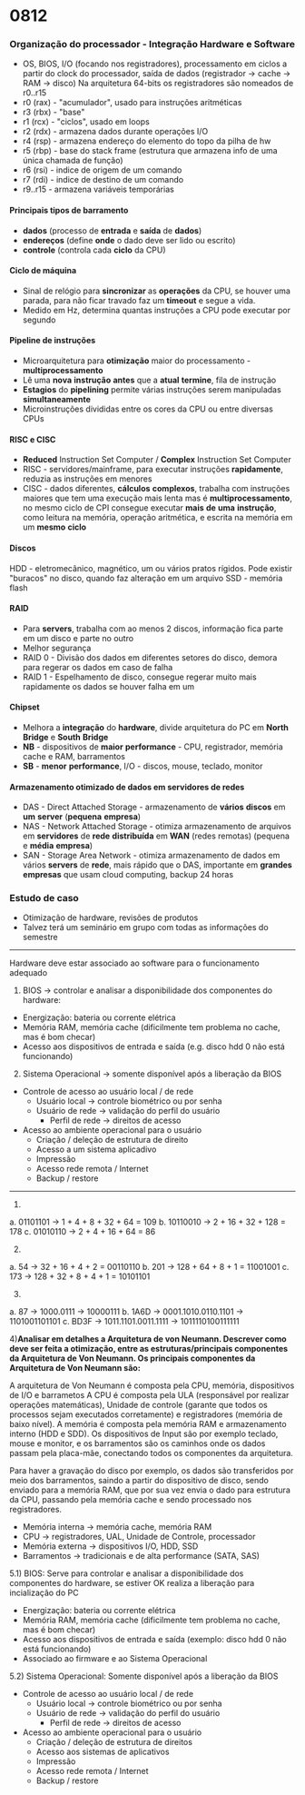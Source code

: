# 0812
### Organização do processador - Integração Hardware e Software
- OS, BIOS, I/O (focando nos registradores), processamento em ciclos a partir do clock do processador, saída de dados (registrador -> cache -> RAM -> disco)
Na arquitetura 64-bits os registradores são nomeados de r0..r15
- r0 (rax) - "acumulador",  usado para instruções aritméticas
- r3 (rbx) - "base"
- r1 (rcx) - "ciclos", usado em loops
- r2 (rdx) - armazena dados durante operações I/O
- r4 (rsp) - armazena endereço do elemento do topo da pilha de hw
- r5 (rbp) - base do stack frame (estrutura que armazena info de uma única chamada de função)
- r6 (rsi) - indice de origem de um comando
- r7 (rdi) - indice de destino de um comando
- r9..r15 - armazena variáveis temporárias

#### Principais tipos de barramento 
- **dados** (processo de **entrada** e **saída** de **dados**)
- **endereços** (define **onde** o dado deve ser lido ou escrito)
- **controle** (controla cada **ciclo** da CPU)

#### Ciclo de máquina
- Sinal de relógio para **sincronizar** as **operações** da CPU, se houver uma parada, para não ficar travado faz um **timeout** e segue a vida. 
- Medido em Hz, determina quantas instruções a CPU pode executar por segundo

#### Pipeline de instruções
- Microarquitetura para **otimização** maior do processamento - **multiprocessamento**
- Lê uma **nova** **instrução** **antes** que a **atual** **termine**, fila de instrução
- **Estagios** do **pipelining** permite várias instruções serem manipuladas **simultaneamente**
- Microinstruções divididas entre os cores da CPU ou entre diversas CPUs

#### RISC e CISC
- **Reduced** Instruction Set Computer / **Complex** Instruction Set Computer
- RISC - servidores/mainframe, para executar instruções **rapidamente**, reduzia as instruções em menores
- CISC - dados diferentes, **cálculos** **complexos**, trabalha com instruções maiores que tem uma execução mais lenta mas é **multiprocessamento**, no mesmo ciclo de CPI consegue executar **mais** **de** **uma** **instrução**, como leitura na memória, operação aritmética, e escrita na memória em um **mesmo** **ciclo**

#### Discos
HDD - eletromecânico, magnético, um ou vários pratos rígidos. Pode existir "buracos" no disco, quando faz alteração em um arquivo 
SSD - memória flash

#### RAID
- Para **servers**, trabalha com ao menos 2 discos, informação fica parte em um disco e parte no outro
- Melhor segurança 
- RAID 0 - Divisão dos dados em diferentes setores do disco, demora para regerar os dados em caso de falha
- RAID 1 - Espelhamento de disco, consegue regerar muito mais rapidamente os dados se houver falha em um

#### Chipset
- Melhora a **integração** do **hardware**, divide arquitetura do PC em **North** **Bridge** e **South** **Bridge**
- **NB** - dispositivos de **maior** **performance** - CPU, registrador, memória cache e RAM, barramentos
- **SB** - **menor** **performance**, I/O - discos, mouse, teclado, monitor

#### Armazenamento otimizado de dados em servidores de redes
- DAS - Direct Attached Storage - armazenamento de **vários** **discos** em **um** **server** (**pequena** **empresa**)
- NAS - Network Attached Storage - otimiza armazenamento de arquivos em **servidores** de **rede** **distribuída** em **WAN** (redes remotas) (pequena e **média** **empresa**)
- SAN - Storage Area Network - otimiza armazenamento de dados em vários **servers** de **rede**, mais rápido que o DAS, importante em **grandes** **empresas** que usam cloud computing, backup 24 horas

### Estudo de caso
- Otimização de hardware, revisões de produtos
- Talvez terá um seminário em grupo com todas as informações do semestre


___

Hardware deve estar associado ao software para o funcionamento adequado
1) BIOS -> controlar e analisar a disponibilidade dos componentes do hardware:
- Energização: bateria ou corrente elétrica
- Memória RAM, memória cache (dificilmente tem problema no cache, mas é bom checar)
- Acesso aos dispositivos de entrada e saída (e.g. disco hdd 0 não está funcionando)

2) Sistema Operacional -> somente disponível após a liberação da BIOS
- Controle de acesso ao usuário local / de rede
	- Usuário local -> controle biométrico ou por senha
	- Usuário de rede -> validação do perfil do usuário
		- Perfil de rede -> direitos de acesso
- Acesso ao ambiente operacional para o usuário
	- Criação / deleção de estrutura de direito
	- Acesso a um sistema aplicadivo
	- Impressão
	- Acesso rede remota / Internet 
	- Backup / restore
___
1)
a. 01101101 -> 1 + 4 + 8 + 32 + 64 = 109
b. 10110010 -> 2 + 16 + 32 + 128 = 178
c. 01010110 -> 2 + 4 + 16 + 64 = 86

2)
a. 54 -> 32 + 16 + 4 + 2 = 00110110
b. 201 -> 128 + 64 + 8 + 1 = 11001001
c. 173 -> 128 + 32 + 8 + 4 + 1 = 10101101

3)
a. 87 -> 1000.0111 -> 10000111
b. 1A6D -> 0001.1010.0110.1101 -> 1101001101101
c. BD3F -> 1011.1101.0011.1111 -> 1011110100111111

4)**Analisar em detalhes a Arquitetura de von Neumann. Descrever como deve ser feita a otimização, entre as estruturas/principais componentes da Arquitetura de Von Neumann. Os principais componentes da Arquitetura de Von Neumann são:**

A arquitetura de Von Neumann é composta pela CPU, memória, dispositivos de I/O e barrametos
A CPU é composta pela ULA (responsável por realizar operações matemáticas), Unidade de controle (garante que todos os processos sejam executados corretamente) e registradores (memória de baixo nível). A memória é composta pela memória RAM e armazenamento interno (HDD e SDD). Os dispositivos de Input são por exemplo teclado, mouse e monitor, e os barramentos são os caminhos onde os dados passam pela placa-mãe, conectando todos os componentes da arquitetura.

Para haver a gravação do disco por exemplo, os dados são transferidos por meio dos barramentos, saindo a partir do dispositivo de disco, sendo enviado para a memória RAM, que por sua vez envia o dado para estrutura da CPU, passando pela memória cache e sendo processado nos registradores.

- Memória interna -> memória cache, memória RAM
- CPU -> registradores, UAL, Unidade de Controle, processador
- Memória externa -> dispositivos I/O, HDD, SSD
- Barramentos -> tradicionais e de alta performance (SATA, SAS)

5.1) BIOS: Serve para controlar e analisar a disponibilidade dos componentes do hardware, se estiver OK realiza a liberação para incialização do PC
- Energização: bateria ou corrente elétrica
- Memória RAM, memória cache (dificilmente tem problema no cache, mas é bom checar)
- Acesso aos dispositivos de entrada e saída (exemplo: disco hdd 0 não está funcionando)
- Associado ao firmware e ao Sistema Operacional

5.2) Sistema Operacional: Somente disponível após a liberação da BIOS
- Controle de acesso ao usuário local / de rede
	- Usuário local -> controle biométrico ou por senha
	- Usuário de rede -> validação do perfil do usuário
		- Perfil de rede -> direitos de acesso
- Acesso ao ambiente operacional para o usuário
	- Criação / deleção de estrutura de direitos
	- Acesso aos sistemas de aplicativos
	- Impressão
	- Acesso rede remota / Internet 
	- Backup / restore
